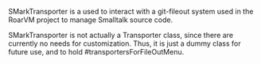 SMarkTransporter is a used to interact with a git-fileout system used in the RoarVM project to manage Smalltalk source code.

SMarkTransporter is not actually a Transporter class, since there are currently no needs for customization.
Thus, it is just a dummy class for future use, and to hold #transportersForFileOutMenu.
